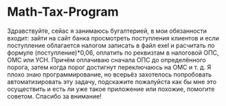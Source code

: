 # Math-Tax-Program
Здравствуйте, сейас я занимаюсь бугалтерией, в мои обязанности входит: зайти на сайт банка просмотреть поступления клиентов и если поступление облагается налогом записать в файл exel и расчитать по формуле (поступление)*0,06, оплатить по реквизтам в налоговой ОПС, ОМС или УСН. Причём оплачиваю сначала ОПС до определённого порога, затем когда порог достигнут переключаюсь на ОМС и т. д. Я плохо знаю программирование, но всерьёз захотелось попробовать автоматизировать эту задачу, подскажите пожалуйста как бы мне это осуществить и есть ли уже такое приложение или похожие, помогите советом. Спасибо за внимание!
